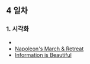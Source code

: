 ## 4 일차
### 1. 시각화
- [](https://extremepresentation.com/wp-content/themes/Generations/assets/images/interactive.png)
- [Napoleon's March & Retreat](https://images.squarespace-cdn.com/content/v1/55b6a6dce4b089e11621d3ed/9c1e9ba5-730b-47c4-909f-99844252faad/Minard.png?format=2500w)
- [Information is Beautiful](https://informationisbeautiful.net)

